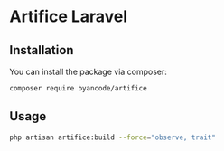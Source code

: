 # Artifice Laravel

## Installation

You can install the package via composer:

``` bash
composer require byancode/artifice
```

## Usage

``` bash 
php artisan artifice:build --force="observe, trait"
```
